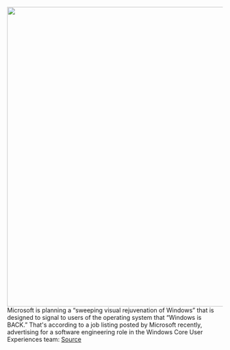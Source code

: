 <img src='https://cdn.vox-cdn.com/thumbor/FzwkZ7mMw1HvZOsr4UUv3DkF0Rs=/0x0:2326x1440/1200x800/filters:focal(977x534:1349x906)/cdn.vox-cdn.com/uploads/chorus_image/image/68615342/windows10ui.0.jpg' width='700px' /><br/>
Microsoft is planning a “sweeping visual rejuvenation of Windows” that is designed to signal to users of the operating system that “Windows is BACK.” That's according to a job listing posted by Microsoft recently, advertising for a software engineering role in the Windows Core User Experiences team:
<a href='https://www.theverge.com/2021/1/4/22212817/microsoft-windows-10-visual-changes-update-sun-valley-2021'> Source <a/>